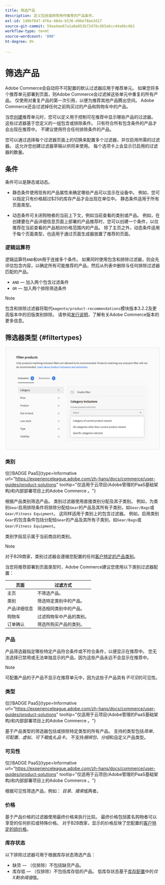 ```yaml
---
title: 筛选产品
description: 定义包括或排除用作推荐的产品条件。
exl-id: 140bf047-4f6a-48da-b536-d96e78ae3d17
source-git-commit: 59aa4ae67a1a8a853b72d78cd65a6cc44a6bc662
workflow-type: tm+mt
source-wordcount: '800'
ht-degree: 0%

---
```


# 筛选产品

Adobe Commerce会自动将不可配置的默认过滤器应用于推荐单元。 如果您将多个推荐单元部署到页面，则Adobe Commerce会过滤掉这些单元中重复的所有产品。 仅使用对重复产品的第一次引用，以便为推荐其他产品腾出空间。 Adobe Commerce还会过滤掉任何之前购买过的产品和购物车中的产品。

当您[创建](create.md)推荐单元时，您可以定义用于控制可在推荐中显示哪些产品的过滤器。 这些过滤器基于您定义的一组包含或排除条件。 只有符合所有包含条件的产品才会出现在推荐中。 不建议使用符合任何排除条件的产品。

您可以通过选择每个过滤器页面上的切换来配置多个过滤器，并仅启用所需的过滤器。 这允许您创建过滤器草稿以供将来使用。 每个选项卡上会显示已启用的过滤器的数量。

## 条件

条件可以是静态或动态。

- 静态条件使用现有的产品属性来确定哪些产品可以显示在设备中。 例如，您可以指定只有价格超过$25的库存产品才会出现在单位中。 静态条件适用于所有页面类型。

- 动态条件可关闭购物者的当前上下文，例如当前查看的类别或产品。 例如，在创建要在产品详细信息页面上部署的产品推荐时，您可以创建一个条件，以仅推荐在当前查看的产品相对价格范围内的产品。 除了主页之外，动态条件适用于每个页面类型，也适用于通过页面生成器放置了推荐的页面。

### 逻辑运算符

逻辑运算符`AND`和`OR`用于连接多个条件。 如果同时使用包含和排除过滤器，则会先评估包含内容，以确定所有可能推荐的产品，然后从列表中删除与任何排除过滤器匹配的产品。

- `AND` — 加入两个包含过滤条件
- `OR` — 加入两个排除筛选条件

>[!NOTE]
>
> 包含和排除过滤器将取代`magento/product-recommendations`模块版本3.2.2及更高版本中的旧版类别排除。 请参阅[发行说明](release-notes.md)，了解有关Adobe Commerce版本的更多信息。

## 筛选器类型 {#filtertypes}

![筛选器](assets/rec-conditions.png)

### 类别

仅[!BADGE PaaS]{type=Informative url="https://experienceleague.adobe.com/zh-hans/docs/commerce/user-guides/product-solutions" tooltip="仅适用于云项目(Adobe管理的PaaS基础架构)和内部部署项目上的Adobe Commerce 。"}

根据产品类别筛选产品。 类别过滤器使用直接类别分配及其子类别。 例如，为类别`Gear`启用排除条件将排除分配给`Gear`的产品及其所有子类别，如`Gear/Bags`或`Gear/Fitness Equipment`。 这同样适用于类别上的包含过滤器。 例如，启用类别`Gear`的包含条件包括分配给`Gear`的产品及其所有子类别，如`Gear/Bags`或`Gear/Fitness Equipment`。

类别字段显示属于当前商店的类别。

>[!NOTE]
>
>对于B2B商家，类别过滤器会遵循您配置的任何[客户特定的产品类别](https://experienceleague.adobe.com/docs/commerce-admin/catalog/categories/category-permissions.html?lang=zh-Hans)。

当您将推荐部署到页面类型时，Adobe Commerce建议您使用以下类别过滤器配置：

| 页面 | 过滤方式 |
|---|---|
| 主页 | 不筛选产品。 |
| 类别 | 筛选特定类别中的产品。 |
| 产品详细信息 | 筛选相同类别中的产品。 |
| 购物车 | 过滤购物车中产品的类别。 |
| 订单确认 | 筛选所购买产品的类别。 |

### 产品

产品筛选器指定哪些特定产品符合条件或不符合条件，以便显示在推荐中。 您无法选择已禁用或无法单独显示的产品，因为这些产品永远不会显示在推荐中。

>[!NOTE]
>
>可配置产品的子产品不显示在推荐单元中，因为这些子产品具有&#x200B;_不可见_&#x200B;的可见性。

### 类型

仅[!BADGE PaaS]{type=Informative url="https://experienceleague.adobe.com/zh-hans/docs/commerce/user-guides/product-solutions" tooltip="仅适用于云项目(Adobe管理的PaaS基础架构)和内部部署项目上的Adobe Commerce 。"}

基于产品类型的筛选器包括或排除特定类型的所有产品。 支持的类型包括&#x200B;_简单_、_可配置_、_虚拟_、_可下载_&#x200B;或&#x200B;_礼品卡_。 不支持&#x200B;_捆绑包_、_分组_&#x200B;和自定义产品类型。

### 可见性

仅[!BADGE PaaS]{type=Informative url="https://experienceleague.adobe.com/zh-hans/docs/commerce/user-guides/product-solutions" tooltip="仅适用于云项目(Adobe管理的PaaS基础架构)和内部部署项目上的Adobe Commerce 。"}

根据可见性筛选产品，例如： _目录_、_搜索_&#x200B;或两者。

### 价格

基于产品价格的过滤器使用最终价格来执行比较。 最终价格包括匿名购物者可以享受的任何折扣或特殊价格。 对于B2B商家，显示的价格反映了您配置的[客户特定的组价格](https://experienceleague.adobe.com/docs/commerce-admin/catalog/products/pricing/pricing-advanced.html?lang=zh-Hans)。

### 库存状态

以下排除过滤器可用于根据库存状态筛选产品：

- 缺货 — （仅排除）不包括缺货产品。
- 库存低 — （仅排除）不包括库存低的产品。 低库存状态基于[库存配置](https://experienceleague.adobe.com/docs/commerce-admin/config/catalog/inventory.html?lang=zh-Hans)中的&#x200B;_仅X剩余阈值_&#x200B;值。
